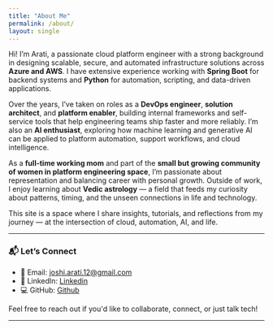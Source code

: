 ```yaml
---
title: "About Me"
permalink: /about/
layout: single
---
```


Hi! I’m Arati, a passionate cloud platform engineer with a strong background in designing scalable, secure, and automated infrastructure solutions across **Azure and AWS**. I have extensive experience working with **Spring Boot** for backend systems and **Python** for automation, scripting, and data-driven applications.

Over the years, I’ve taken on roles as a **DevOps engineer**, **solution architect**, and **platform enabler**, building internal frameworks and self-service tools that help engineering teams ship faster and more reliably. I’m also an **AI enthusiast**, exploring how machine learning and generative AI can be applied to platform automation, support workflows, and cloud intelligence.

As a **full-time working mom** and part of the **small but growing community of women in platform engineering space**, I’m passionate about representation and balancing career with personal growth. Outside of work, I enjoy learning about **Vedic astrology** — a field that feeds my curiosity about patterns, timing, and the unseen connections in life and technology.

This site is a space where I share insights, tutorials, and reflections from my journey — at the intersection of cloud, automation, AI, and life.

---

### 📬 Let’s Connect

* 📧 Email: [joshi.arati.12@gmail.com](mailto:joshi.arati.12@gmail.com)
* 💼 LinkedIn: [Linkedin](https://www.linkedin.com/in/aarti-joshi-link/)
* 💻 GitHub: [Github](https://github.com/joshi-aarti/aarti)

Feel free to reach out if you'd like to collaborate, connect, or just talk tech!

---

